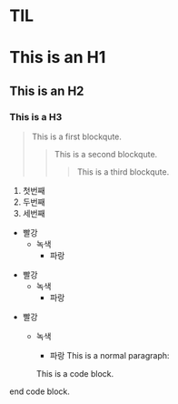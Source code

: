 # TIL
This is an H1
=============
This is an H2
-------------
### This is a H3
> This is a first blockqute.
>	> This is a second blockqute.
>	>	> This is a third blockqute.
1. 첫번째
2. 두번째
3. 세번째
* 빨강
  * 녹색
    * 파랑

+ 빨강
  + 녹색
    + 파랑

- 빨강
  - 녹색
    - 파랑
This is a normal paragraph:

    This is a code block.
    
end code block.
